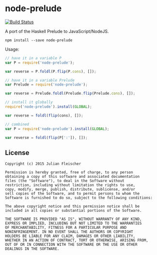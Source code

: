 node-prelude
============

[![Build Status](https://travis-ci.org/scravy/node-prelude.svg?branch=master)](https://travis-ci.org/scravy/node-prelude)

A port of the Haskell Prelude to JavaScript/NodeJS.

    npm install --save node-prelude

Usage:

```JavaScript
// have it in a variable P
var P = require('node-prelude');

var reverse = P.foldl(P.flip(P.cons), []);

// have it in a variable Prelude
var Prelude = require('node-prelude');

var reverse = Prelude.foldl(Prelude.flip(Prelude.cons), []);

// install it globally
require('node-prelude').install(GLOBAL);

var reverse = foldl(flip(cons), []);

// combined
var P = require('node-prelude').install(GLOBAL);

var reverse = foldl(flip(P[':']), []);
```

License
-------

    Copyright (c) 2015 Julian Fleischer

    Permission is hereby granted, free of charge, to any person
    obtaining a copy of this software and associated documentation
    files (the "Software"), to deal in the Software without
    restriction, including without limitation the rights to use,
    copy, modify, merge, publish, distribute, sublicense, and/or
    sell copies of the Software, and to permit persons to whom the
    Software is furnished to do so, subject to the following conditions:

    The above copyright notice and this permission notice shall be
    included in all copies or substantial portions of the Software.

    THE SOFTWARE IS PROVIDED "AS IS", WITHOUT WARRANTY OF ANY KIND,
    EXPRESS OR IMPLIED, INCLUDING BUT NOT LIMITED TO THE WARRANTIES
    OF MERCHANTABILITY, FITNESS FOR A PARTICULAR PURPOSE AND
    NONINFRINGEMENT. IN NO EVENT SHALL THE AUTHORS OR COPYRIGHT
    HOLDERS BE LIABLE FOR ANY CLAIM, DAMAGES OR OTHER LIABILITY,
    WHETHER IN AN ACTION OF CONTRACT, TORT OR OTHERWISE, ARISING FROM,
    OUT OF OR IN CONNECTION WITH THE SOFTWARE OR THE USE OR OTHER
    DEALINGS IN THE SOFTWARE.
